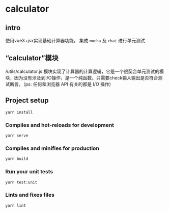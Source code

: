 # calculator

## intro
使用vue3+jsx实现基础计算器功能。
集成  `mocha` 及 `chai` 进行单元测试

## “calculator”模块
/utils/calculator.js 模块实现了计算器的计算逻辑，它是一个很契合单元测试的模块，因为没有涉及到I/O操作，是一个纯函数。只需要check输入输出是否符合测试断言。（ps: 任何和浏览器 API 有关的都是 I/O 操作)

## Project setup
```
yarn install
```

### Compiles and hot-reloads for development
```
yarn serve
```

### Compiles and minifies for production
```
yarn build
```

### Run your unit tests
```
yarn test:unit
```

### Lints and fixes files
```
yarn lint
```

